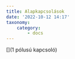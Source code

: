 ```yaml
---
title: Alapkapcsolások
date: '2022-10-12 14:17'
taxonomy:
    category:
        - docs
---
```


[](1 pólusú kapcsoló)